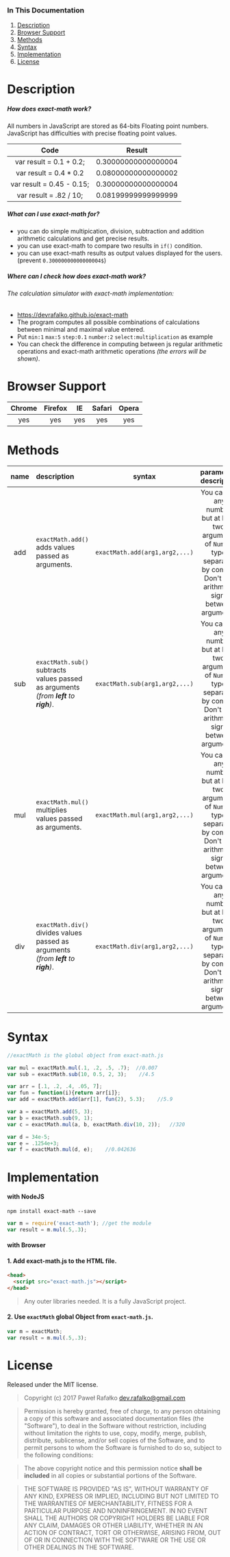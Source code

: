 ### In This Documentation
1. [Description](#description)
2. [Browser Support](#browser-support)
3. [Methods](#methods)
4. [Syntax](#syntax)
5. [Implementation](#implementation)
6. [License](#license)


# Description

##### How does **exact-math** work?
All numbers in JavaScript are stored as 64-bits Floating point numbers. JavaScript has difficulties with precise floating point values.

|Code|Result|
|:---:|:---:|
|var result = 0.1 + 0.2;|0.30000000000000004|
|var result = 0.4 * 0.2|0.08000000000000002|
|var result = 0.45 - 0.15;|0.30000000000000004|
|var result = .82 / 10;|0.08199999999999999|

##### What can I use **exact-math** for?
 * you can do simple multipication, division, subtraction and addition arithmetic calculations and get precise results.
 * you can use exact-math to compare two results in `if()` condition.
 * you can use exact-math results as output values displayed for the users. (prevent `0.30000000000000004$`)

##### Where can I check how does **exact-math** work?
###### The calculation simulator with exact-math implementation:
* https://devrafalko.github.io/exact-math
* The program computes all possible combinations of calculations between minimal and maximal value entered.
* Put `min:1` `max:5` `step:0.1` `number:2` `select:multiplication` as example
* You can check the difference in computing between js regular arithmetic operations and exact-math arithmetic operations *(the errors will be shown)*.

# Browser Support
|Chrome|Firefox|IE|Safari|Opera|
:---:|:---:|:---:|:---:|:---:|
|yes|yes|yes|yes|yes|

# Methods
|name|description|syntax|parameters description|return value|
|:---:|:---|:---:|:---:|:---:|
|add|`exactMath.add()` adds values passed as arguments.|`exactMath.add(arg1,arg2,...)`|You can set any number, but at least two, arguments of `Number` type, separated by comma. Don't use arithmetic signs between arguments.|The result of addition operation.|
|sub|`exactMath.sub()` subtracts values passed as arguments *(from **left** to **righ**)*.|`exactMath.sub(arg1,arg2,...)`|You can set any number, but at least two, arguments of `Number` type, separated by comma. Don't use arithmetic signs between arguments.|The result of subtraction operation.|
|mul|`exactMath.mul()` multiplies values passed as arguments.|`exactMath.mul(arg1,arg2,...)`|You can set any number, but at least two, arguments of `Number` type, separated by comma. Don't use arithmetic signs between arguments.|The result of multiplication operation.|
|div|`exactMath.div()` divides values passed as arguments *(from **left** to **righ**)*.|`exactMath.div(arg1,arg2,...)`|You can set any number, but at least two, arguments of `Number` type, separated by comma. Don't use arithmetic signs between arguments.|The result of division operation.|
# Syntax
```javascript
//exactMath is the global object from exact-math.js

var mul = exactMath.mul(.1, .2, .5, .7);  //0.007
var sub = exactMath.sub(10, 0.5, 2, 3);    //4.5

var arr = [.1, .2, .4, .05, 7];
var fun = function(i){return arr[i]};
var add = exactMath.add(arr[1], fun(2), 5.3);    //5.9

var a = exactMath.add(5, 3);
var b = exactMath.sub(9, 1);
var c = exactMath.mul(a, b, exactMath.div(10, 2));   //320

var d = 34e-5;
var e = .1254e+3;
var f = exactMath.mul(d, e);    //0.042636
```

# Implementation

#### with NodeJS
`npm install exact-math --save`

```javascript
var m = require('exact-math'); //get the module
var result = m.mul(.5,.3);
```

#### with Browser

#### 1. Add exact-math.js to the HTML file.
```html
<head>
  <script src="exact-math.js"></script>
</head>
```
> Any outer libraries needed. It is a fully JavaScript project.

#### 2. Use `exactMath` **global Object** from `exact-math.js`.
```javascript
var m = exactMath;
var result = m.mul(.5,.3);
```

# License
Released under the MIT license.
>Copyright (c) 2017 Paweł Rafałko dev.rafalko@gmail.com

>Permission is hereby granted, free of charge, to any person obtaining a copy of this software and associated documentation files (the "Software"), to deal in the Software without restriction, including without limitation the rights to use, copy, modify, merge, publish, distribute, sublicense, and/or sell copies of the Software, and to permit persons to whom the Software is furnished to do so, subject to the following conditions:

>The above copyright notice and this permission notice **shall be included** in all
copies or substantial portions of the Software.

>THE SOFTWARE IS PROVIDED "AS IS", WITHOUT WARRANTY OF ANY KIND, EXPRESS OR
IMPLIED, INCLUDING BUT NOT LIMITED TO THE WARRANTIES OF MERCHANTABILITY,
FITNESS FOR A PARTICULAR PURPOSE AND NONINFRINGEMENT. IN NO EVENT SHALL THE
AUTHORS OR COPYRIGHT HOLDERS BE LIABLE FOR ANY CLAIM, DAMAGES OR OTHER
LIABILITY, WHETHER IN AN ACTION OF CONTRACT, TORT OR OTHERWISE, ARISING FROM,
OUT OF OR IN CONNECTION WITH THE SOFTWARE OR THE USE OR OTHER DEALINGS IN THE
SOFTWARE.